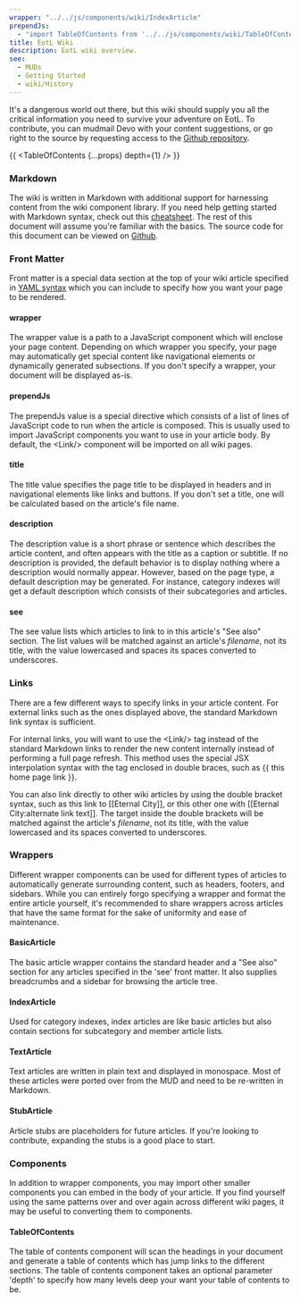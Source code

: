 ```yaml
---
wrapper: "../../js/components/wiki/IndexArticle"
prependJs: 
  - "import TableOfContents from '../../js/components/wiki/TableOfContents';"
title: EotL Wiki
description: EotL wiki overview.
see:
  - MUDs
  - Getting Started
  - wiki/History
---
```


It's a dangerous world out there, but this wiki should supply you all the critical information you need to survive your adventure on EotL. To contribute, you can mudmail Devo with your content suggestions, or go right to the source by requesting access to the [Github repository](https://github.com/eotl/wiki). 

{{ <TableOfContents {...props} depth={1} /> }}

### Markdown
The wiki is written in Markdown with additional support for harnessing content from the wiki component library. If you need help getting started with Markdown syntax, check out this [cheatsheet](https://github.com/adam-p/markdown-here/wiki/Markdown-Cheatsheet). The rest of this document will assume you're familiar with the basics. The source code for this document can be viewed on [Github](https://raw.githubusercontent.com/eotl/wiki/master/index.md).

### Front Matter
Front matter is a special data section at the top of your wiki article specified in [YAML syntax](http://yaml.org/start.html) which you can include to specify how you want your page to be rendered.

#### wrapper
The wrapper value is a path to a JavaScript component which will enclose your page content. Depending on which wrapper you specify, your page may automatically get special content like navigational elements or dynamically generated subsections. If you don't specify a wrapper, your document will be displayed as-is.

#### prependJs
The prependJs value is a special directive which consists of a list of lines of JavaScript code to run when the article is composed. This is usually used to import JavaScript components you want to use in your article body. By default, the &lt;Link/&gt; component will be imported on all wiki pages.

#### title
The title value specifies the page title to be displayed in headers and in navigational elements like links and buttons. If you don't set a title, one will be calculated based on the article's file name.

#### description
The description value is a short phrase or sentence which describes the article content, and often appears with the title as a caption or subtitle. If no description is provided, the default behavior is to display nothing where a description would normally appear. However, based on the page type, a default description may be generated. For instance, category indexes will get a default description which consists of their subcategories and articles.

#### see
The see value lists which articles to link to in this article's "See also" section. The list values will be matched against an article's _filename_, not its title, with the value lowercased and spaces its spaces converted to underscores.

### Links
There are a few different ways to specify links in your article content. For external links such as the ones displayed above, the standard Markdown link syntax is sufficient. 

For internal links, you will want to use the &lt;Link/&gt; tag instead of the standard Markdown links to render the new content internally instead of performing a full page refresh. This method uses the special JSX interpolation syntax with the tag enclosed in double braces, such as {{ <Link to="/">this home page link</Link> }}.

You can also link directly to other wiki articles by using the double bracket syntax, such as this link to [[Eternal City]], or this other one with [[Eternal City:alternate link text]]. The target inside the double brackets will be matched against the article's _filename_, not its title, with the value lowercased and its spaces converted to underscores.

### Wrappers
Different wrapper components can be used for different types of articles to automatically generate surrounding content, such as headers, footers, and sidebars. While you can entirely forgo specifying a wrapper and format the entire article yourself, it's recommended to share wrappers across articles that have the same format for the sake of uniformity and ease of maintenance. 

#### BasicArticle
The basic article wrapper contains the standard header and a "See also" section for any articles specified in the 'see' front matter. It also supplies breadcrumbs and a sidebar for browsing the article tree.

#### IndexArticle
Used for category indexes, index articles are like basic articles but also contain sections for subcategory and member article lists.

#### TextArticle
Text articles are written in plain text and displayed in monospace. Most of these articles were ported over from the MUD and need to be re-written in Markdown.

#### StubArticle
Article stubs are placeholders for future articles. If you're looking to contribute, expanding the stubs is a good place to start.

### Components
In addition to wrapper components, you may import other smaller components you can embed in the body of your article. If you find yourself using the same patterns over and over again across different wiki pages, it may be useful to converting them to components.

#### TableOfContents
The table of contents component will scan the headings in your document and generate a table of contents which has jump links to the different sections. The table of contents component takes an optional parameter 'depth' to specify how many levels deep your want your table of contents to be.
